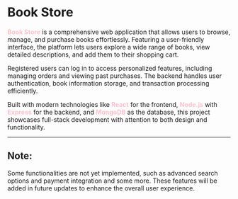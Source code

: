 <h1>Book Store</h1>
<p>
  <strong style="color: pink;">Book Store</strong> is a comprehensive web application that allows users to browse, manage, and purchase books effortlessly. Featuring a user-friendly interface, the platform lets users explore a wide range of books, view detailed descriptions, and add them to their shopping cart.
</p>
<p>
  Registered users can log in to access personalized features, including managing orders and viewing past purchases. The backend handles user authentication, book information storage, and transaction processing efficiently.
</p>
<p>
  Built with modern technologies like <strong style="color: pink;">React</strong> for the frontend, <strong style="color: pink;">Node.js</strong> with <strong style="color: pink;">Express</strong> for the backend, and <strong style="color: pink;">MongoDB</strong> as the database, this project showcases full-stack development with attention to both design and functionality.
</p>

<hr />

<h2>Note:</h2>
<p>
  Some functionalities are not yet implemented, such as advanced search options and payment integration and some more. These features will be added in future updates to enhance the overall user experience.
</p>
